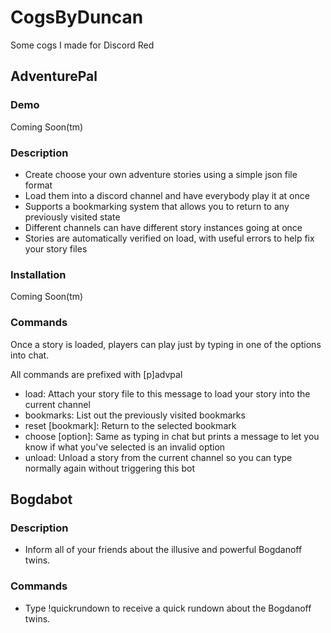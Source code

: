 # CogsByDuncan

Some cogs I made for Discord Red

## AdventurePal
### Demo
Coming Soon(tm)
### Description
- Create choose your own adventure stories using a simple json file format
- Load them into a discord channel and have everybody play it at once
- Supports a bookmarking system that allows you to return to any previously visited state
- Different channels can have different story instances going at once
- Stories are automatically verified on load, with useful errors to help fix your story files
### Installation
Coming Soon(tm)
### Commands
Once a story is loaded, players can play just by typing in one of the options into chat. 

All commands are prefixed with [p]advpal
- load: Attach your story file to this message to load your story into the current channel
- bookmarks: List out the previously visited bookmarks
- reset [bookmark]: Return to the selected bookmark
- choose [option]: Same as typing in chat but prints a message to let you know if what you've selected is an invalid option
- unload: Unload a story from the current channel so you can type normally again without triggering this bot

## Bogdabot
### Description
- Inform all of your friends about the illusive and powerful Bogdanoff twins.
### Commands
- Type !quickrundown to receive a quick rundown about the Bogdanoff twins.

